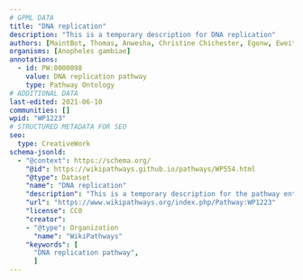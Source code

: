 ```yaml
---
# GPML DATA
title: "DNA replication"
description: "This is a temporary description for DNA replication"
authors: [MaintBot, Thomas, Anwesha, Christine Chichester, Egonw, Eweitz, Finterly]
organisms: [Anopheles gambiae]
annotations:
  - id: PW:0000098
    value: DNA replication pathway
    type: Pathway Ontology
# ADDITIONAL DATA
last-edited: 2021-06-10
communities: []
wpid: "WP1223"
# STRUCTURED METADATA FOR SEO
seo:
  type: CreativeWork
schema-jsonld:
  - "@context": https://schema.org/
    "@id": https://wikipathways.github.io/pathways/WP554.html
    "@type": Dataset
    "name": "DNA replication"
    "description": "This is a temporary description for the pathway entitled: DNA replication"
    "url": "https://www.wikipathways.org/index.php/Pathway:WP1223"
    "license": CC0
    "creator":
    - "@type": Organization
      "name": "WikiPathways"
    "keywords": [
      "DNA replication pathway",
      ]
---
```

